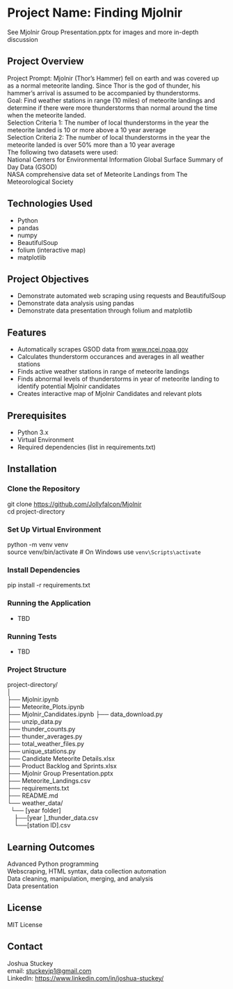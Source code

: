 # Project Name: Finding Mjolnir
See Mjolnir Group Presentation.pptx for images and more in-depth discussion
## Project Overview
Project Prompt: Mjolnir (Thor’s Hammer) fell on earth and was covered up as a normal meteorite landing. Since Thor is the god of thunder, his hammer’s arrival is assumed to be accompanied by thunderstorms.  
Goal: Find weather stations in range (10 miles) of meteorite landings and determine if there were more thunderstorms than normal around the time when the meteorite landed.  
Selection Criteria 1: The number of local thunderstorms in the year the meteorite landed is 10 or more above a 10 year average  
Selection Criteria 2: The number of local thunderstorms in the year the meteorite landed is over 50% more than a 10 year average  
The following two datasets were used:  
National Centers for Environmental Information Global Surface Summary of Day Data (GSOD)  
NASA comprehensive data set of Meteorite Landings from The Meteorological Society  


## Technologies Used
- Python
- pandas
- numpy
- BeautifulSoup
- folium (interactive map)
- matplotlib

## Project Objectives
- Demonstrate automated web scraping using requests and BeautifulSoup
- Demonstrate data analysis using pandas
- Demonstrate data presentation through folium and matplotlib

## Features
- Automatically scrapes GSOD data from www.ncei.noaa.gov  
- Calculates thunderstorm occurances and averages in all weather stations
- Finds active weather stations in range of meteorite landings
- Finds abnormal levels of thunderstorms in year of meteorite landing to identify potential Mjolnir candidates
- Creates interactive map of Mjolnir Candidates and relevant plots

## Prerequisites
- Python 3.x
- Virtual Environment
- Required dependencies (list in requirements.txt)

## Installation

### Clone the Repository
git clone https://github.com/Jollyfalcon/Mjolnir  
cd project-directory

### Set Up Virtual Environment
python -m venv venv  
source venv/bin/activate  # On Windows use `venv\Scripts\activate`

### Install Dependencies
pip install -r requirements.txt

### Running the Application
 - TBD

### Running Tests
 - TBD

### Project Structure
project-directory/  
│  
├── Mjolnir.ipynb  
├── Meteorite_Plots.ipynb  
├── Mjolnir_Candidates.ipynb
├── data_download.py  
├── unzip_data.py  
├── thunder_counts.py  
├── thunder_averages.py  
├── total_weather_files.py  
├── unique_stations.py  
├── Candidate Meteorite Details.xlsx  
├── Product Backlog and Sprints.xlsx  
├── Mjolnir Group Presentation.pptx  
├── Meteorite_Landings.csv  
├── requirements.txt  
├── README.md  
└── weather_data/  
&nbsp; └── [year folder]  
&nbsp; &nbsp; ├──[year ]_thunder_data.csv  
&nbsp; &nbsp; └──[station ID].csv  

## Learning Outcomes
Advanced Python programming  
Webscraping, HTML syntax, data collection automation  
Data cleaning, manipulation, merging, and analysis  
Data presentation  

## License
MIT License

## Contact
Joshua Stuckey  
email: stuckeyjp1@gmail.com  
LinkedIn: https://www.linkedin.com/in/joshua-stuckey/
